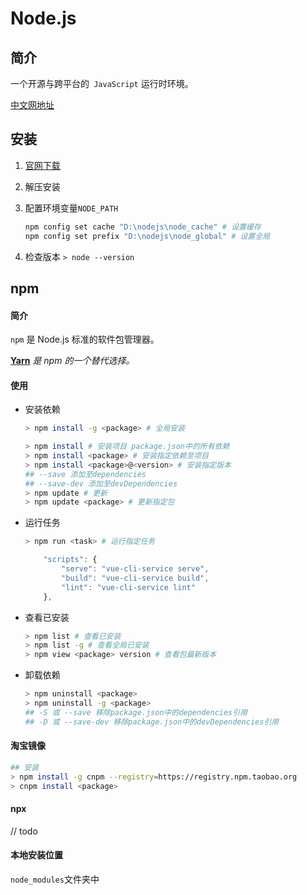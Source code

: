 # Node.js

## 简介

一个开源与跨平台的` JavaScript` 运行时环境。

[中文网地址](http://nodejs.cn/)

## 安装

1. [官网下载](https://nodejs.org/zh-cn/download/)

2. 解压安装

3. 配置环境变量`NODE_PATH`

   ```bash
   npm config set cache "D:\nodejs\node_cache" # 设置缓存
   npm config set prefix "D:\nodejs\node_global" # 设置全局
   ```

4. 检查版本 `> node --version`

## npm

#### 简介

`npm` 是 Node.js 标准的软件包管理器。

[**Yarn**](https://yarnpkg.com/en/) *是 npm 的一个替代选择。*

#### 使用

- 安装依赖

  ```bash
  > npm install -g <package> # 全局安装
  
  > npm install # 安装项目 package.json中的所有依赖
  > npm install <package> # 安装指定依赖至项目
  > npm install <package>@<version> # 安装指定版本
  ## --save 添加至dependencies
  ## --save-dev 添加至devDependencies
  > npm update # 更新
  > npm update <package> # 更新指定包
  ```

- 运行任务

    ```bash
    > npm run <task> # 运行指定任务
    ```

    
    ```javascript
        "scripts": {
            "serve": "vue-cli-service serve",
            "build": "vue-cli-service build",
            "lint": "vue-cli-service lint"
        },
    ```

- 查看已安装

    ```bash
    > npm list # 查看已安装
    > npm list -g # 查看全局已安装
    > npm view <package> version # 查看包最新版本
    ```

- 卸载依赖

    ```bash
    > npm uninstall <package>
    > npm uninstall -g <package>
    ## -S 或 --save 移除package.json中的dependencies引用
    ## -D 或 --save-dev 移除package.json中的devDependencies引用
    ```

#### 淘宝镜像

```bash
## 安装
> npm install -g cnpm --registry=https://registry.npm.taobao.org
> cnpm install <package>
```



#### npx

 // todo

#### 本地安装位置

`node_modules`文件夹中